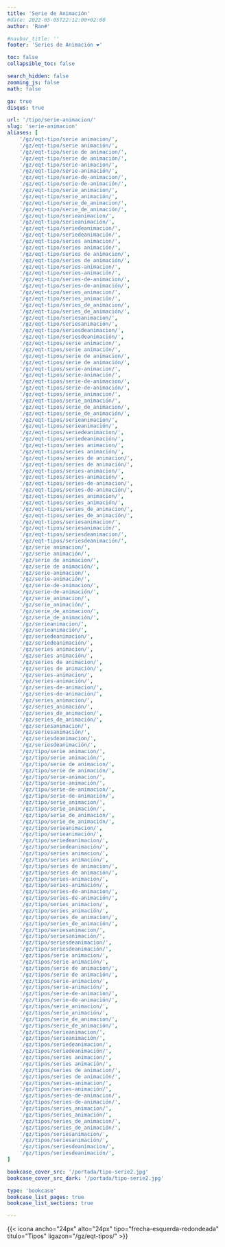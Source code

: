 ```yaml
---
title: 'Serie de Animación'
#date: 2022-05-05T22:12:00+02:00
author: 'Ran#'

#navbar_title: ''
footer: 'Series de Animación ❤️'

toc: false
collapsible_toc: false

search_hidden: false
zooming_js: false
math: false

ga: true
disqus: true

url: '/tipo/serie-animacion/'
slug: 'serie-animacion'
aliases: [
    '/gz/eqt-tipo/serie animacion/',
    '/gz/eqt-tipo/serie animación/',
    '/gz/eqt-tipo/serie de animacion/',
    '/gz/eqt-tipo/serie de animación/',
    '/gz/eqt-tipo/serie-animacion/',
    '/gz/eqt-tipo/serie-animación/',
    '/gz/eqt-tipo/serie-de-animacion/',
    '/gz/eqt-tipo/serie-de-animación/',
    '/gz/eqt-tipo/serie_animacion/',
    '/gz/eqt-tipo/serie_animación/',
    '/gz/eqt-tipo/serie_de_animacion/',
    '/gz/eqt-tipo/serie_de_animación/',
    '/gz/eqt-tipo/serieanimacion/',
    '/gz/eqt-tipo/serieanimación/',
    '/gz/eqt-tipo/seriedeanimacion/',
    '/gz/eqt-tipo/seriedeanimación/',
    '/gz/eqt-tipo/series animacion/',
    '/gz/eqt-tipo/series animación/',
    '/gz/eqt-tipo/series de animacion/',
    '/gz/eqt-tipo/series de animación/',
    '/gz/eqt-tipo/series-animacion/',
    '/gz/eqt-tipo/series-animación/',
    '/gz/eqt-tipo/series-de-animacion/',
    '/gz/eqt-tipo/series-de-animación/',
    '/gz/eqt-tipo/series_animacion/',
    '/gz/eqt-tipo/series_animación/',
    '/gz/eqt-tipo/series_de_animacion/',
    '/gz/eqt-tipo/series_de_animación/',
    '/gz/eqt-tipo/seriesanimacion/',
    '/gz/eqt-tipo/seriesanimación/',
    '/gz/eqt-tipo/seriesdeanimacion/',
    '/gz/eqt-tipo/seriesdeanimación/',
    '/gz/eqt-tipos/serie animacion/',
    '/gz/eqt-tipos/serie animación/',
    '/gz/eqt-tipos/serie de animacion/',
    '/gz/eqt-tipos/serie de animación/',
    '/gz/eqt-tipos/serie-animacion/',
    '/gz/eqt-tipos/serie-animación/',
    '/gz/eqt-tipos/serie-de-animacion/',
    '/gz/eqt-tipos/serie-de-animación/',
    '/gz/eqt-tipos/serie_animacion/',
    '/gz/eqt-tipos/serie_animación/',
    '/gz/eqt-tipos/serie_de_animacion/',
    '/gz/eqt-tipos/serie_de_animación/',
    '/gz/eqt-tipos/serieanimacion/',
    '/gz/eqt-tipos/serieanimación/',
    '/gz/eqt-tipos/seriedeanimacion/',
    '/gz/eqt-tipos/seriedeanimación/',
    '/gz/eqt-tipos/series animacion/',
    '/gz/eqt-tipos/series animación/',
    '/gz/eqt-tipos/series de animacion/',
    '/gz/eqt-tipos/series de animación/',
    '/gz/eqt-tipos/series-animacion/',
    '/gz/eqt-tipos/series-animación/',
    '/gz/eqt-tipos/series-de-animacion/',
    '/gz/eqt-tipos/series-de-animación/',
    '/gz/eqt-tipos/series_animacion/',
    '/gz/eqt-tipos/series_animación/',
    '/gz/eqt-tipos/series_de_animacion/',
    '/gz/eqt-tipos/series_de_animación/',
    '/gz/eqt-tipos/seriesanimacion/',
    '/gz/eqt-tipos/seriesanimación/',
    '/gz/eqt-tipos/seriesdeanimacion/',
    '/gz/eqt-tipos/seriesdeanimación/',
    '/gz/serie animacion/',
    '/gz/serie animación/',
    '/gz/serie de animacion/',
    '/gz/serie de animación/',
    '/gz/serie-animacion/',
    '/gz/serie-animación/',
    '/gz/serie-de-animacion/',
    '/gz/serie-de-animación/',
    '/gz/serie_animacion/',
    '/gz/serie_animación/',
    '/gz/serie_de_animacion/',
    '/gz/serie_de_animación/',
    '/gz/serieanimacion/',
    '/gz/serieanimación/',
    '/gz/seriedeanimacion/',
    '/gz/seriedeanimación/',
    '/gz/series animacion/',
    '/gz/series animación/',
    '/gz/series de animacion/',
    '/gz/series de animación/',
    '/gz/series-animacion/',
    '/gz/series-animación/',
    '/gz/series-de-animacion/',
    '/gz/series-de-animación/',
    '/gz/series_animacion/',
    '/gz/series_animación/',
    '/gz/series_de_animacion/',
    '/gz/series_de_animación/',
    '/gz/seriesanimacion/',
    '/gz/seriesanimación/',
    '/gz/seriesdeanimacion/',
    '/gz/seriesdeanimación/',
    '/gz/tipo/serie animacion/',
    '/gz/tipo/serie animación/',
    '/gz/tipo/serie de animacion/',
    '/gz/tipo/serie de animación/',
    '/gz/tipo/serie-animacion/',
    '/gz/tipo/serie-animación/',
    '/gz/tipo/serie-de-animacion/',
    '/gz/tipo/serie-de-animación/',
    '/gz/tipo/serie_animacion/',
    '/gz/tipo/serie_animación/',
    '/gz/tipo/serie_de_animacion/',
    '/gz/tipo/serie_de_animación/',
    '/gz/tipo/serieanimacion/',
    '/gz/tipo/serieanimación/',
    '/gz/tipo/seriedeanimacion/',
    '/gz/tipo/seriedeanimación/',
    '/gz/tipo/series animacion/',
    '/gz/tipo/series animación/',
    '/gz/tipo/series de animacion/',
    '/gz/tipo/series de animación/',
    '/gz/tipo/series-animacion/',
    '/gz/tipo/series-animación/',
    '/gz/tipo/series-de-animacion/',
    '/gz/tipo/series-de-animación/',
    '/gz/tipo/series_animacion/',
    '/gz/tipo/series_animación/',
    '/gz/tipo/series_de_animacion/',
    '/gz/tipo/series_de_animación/',
    '/gz/tipo/seriesanimacion/',
    '/gz/tipo/seriesanimación/',
    '/gz/tipo/seriesdeanimacion/',
    '/gz/tipo/seriesdeanimación/',
    '/gz/tipos/serie animacion/',
    '/gz/tipos/serie animación/',
    '/gz/tipos/serie de animacion/',
    '/gz/tipos/serie de animación/',
    '/gz/tipos/serie-animacion/',
    '/gz/tipos/serie-animación/',
    '/gz/tipos/serie-de-animacion/',
    '/gz/tipos/serie-de-animación/',
    '/gz/tipos/serie_animacion/',
    '/gz/tipos/serie_animación/',
    '/gz/tipos/serie_de_animacion/',
    '/gz/tipos/serie_de_animación/',
    '/gz/tipos/serieanimacion/',
    '/gz/tipos/serieanimación/',
    '/gz/tipos/seriedeanimacion/',
    '/gz/tipos/seriedeanimación/',
    '/gz/tipos/series animacion/',
    '/gz/tipos/series animación/',
    '/gz/tipos/series de animacion/',
    '/gz/tipos/series de animación/',
    '/gz/tipos/series-animacion/',
    '/gz/tipos/series-animación/',
    '/gz/tipos/series-de-animacion/',
    '/gz/tipos/series-de-animación/',
    '/gz/tipos/series_animacion/',
    '/gz/tipos/series_animación/',
    '/gz/tipos/series_de_animacion/',
    '/gz/tipos/series_de_animación/',
    '/gz/tipos/seriesanimacion/',
    '/gz/tipos/seriesanimación/',
    '/gz/tipos/seriesdeanimacion/',
    '/gz/tipos/seriesdeanimación/',
]

bookcase_cover_src: '/portada/tipo-serie2.jpg'
bookcase_cover_src_dark: '/portada/tipo-serie2.jpg'

type: 'bookcase'
bookcase_list_pages: true
bookcase_list_sections: true

---
```


{{< icona ancho="24px" alto="24px" tipo="frecha-esquerda-redondeada" titulo="Tipos" ligazon="/gz/eqt-tipos/" >}}
